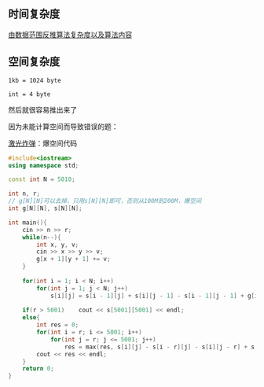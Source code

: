 ## 时间复杂度

[由数据范围反推算法复杂度以及算法内容](https://www.acwing.com/file_system/file/content/whole/index/content/3074/)



## 空间复杂度

`1kb = 1024 byte`

`int = 4 byte`

然后就很容易推出来了



因为未能计算空间而导致错误的题：

[激光炸弹](https://www.acwing.com/problem/content/101/)：爆空间代码

```c++
#include<iostream>
using namespace std;

const int N = 5010;

int n, r;
// g[N][N]可以去掉，只用s[N][N]即可，否则从100M到200M，爆空间
int g[N][N], s[N][N];

int main(){
    cin >> n >> r;
    while(n--){
        int x, y, v;
        cin >> x >> y >> v;
        g[x + 1][y + 1] += v;
    }
    
    for(int i = 1; i < N; i++)
        for(int j = 1; j < N; j++)
            s[i][j] = s[i - 1][j] + s[i][j - 1] - s[i - 1][j - 1] + g[i][j];
    
    if(r > 5001)    cout << s[5001][5001] << endl;
    else{
        int res = 0;
        for(int i = r; i <= 5001; i++)
            for(int j = r; j <= 5001; j++)
                res = max(res, s[i][j] - s[i - r][j] - s[i][j - r] + s[i - r][j - r]);
        cout << res << endl;
    }
    return 0;
}
```

